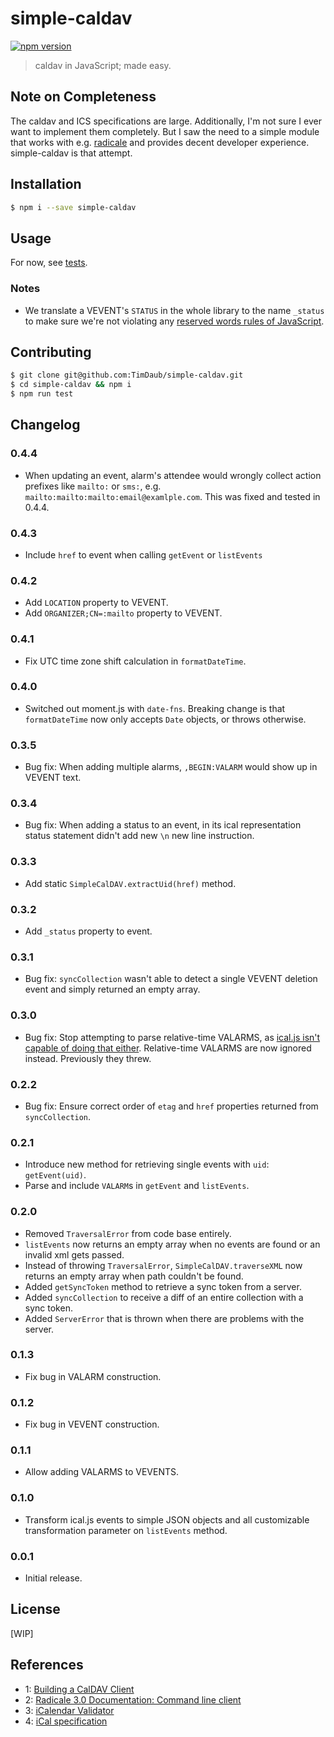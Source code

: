 # simple-caldav

[![npm version](https://badge.fury.io/js/simple-caldav.svg)](https://badge.fury.io/js/simple-caldav)

> caldav in JavaScript; made easy.

## Note on Completeness

The caldav and ICS specifications are large. Additionally, I'm not sure I ever
want to implement them completely. But I saw the need to a simple module that
works with e.g. [radicale](https://radicale.org/3.0.html) and provides decent
developer experience. simple-caldav is that attempt.

## Installation

```bash
$ npm i --save simple-caldav
```

## Usage

For now, see [tests](./test/index.test.js).

### Notes

- We translate a VEVENT's `STATUS` in the whole library to the name
  `_status` to make sure we're not violating any [reserved words rules of
  JavaScript](https://developer.mozilla.org/en-US/docs/Web/JavaScript/Reference/Lexical_grammar#Keywords).

## Contributing

```bash
$ git clone git@github.com:TimDaub/simple-caldav.git
$ cd simple-caldav && npm i
$ npm run test
```

## Changelog

### 0.4.4

- When updating an event, alarm's attendee would wrongly collect action
  prefixes like `mailto:` or `sms:`, e.g.
  `mailto:mailto:mailto:email@examlple.com`. This was fixed and tested in
  0.4.4.

### 0.4.3

- Include `href` to event when calling `getEvent` or `listEvents`

### 0.4.2

- Add `LOCATION` property to VEVENT.
- Add `ORGANIZER;CN=:mailto` property to VEVENT.

### 0.4.1

- Fix UTC time zone shift calculation in `formatDateTime`.

### 0.4.0

- Switched out moment.js with `date-fns`. Breaking change is that
  `formatDateTime` now only accepts `Date` objects, or throws otherwise.

### 0.3.5

- Bug fix: When adding multiple alarms, `,BEGIN:VALARM` would show up in VEVENT
text.

### 0.3.4

- Bug fix: When adding a status to an event, in its ical representation status
statement didn't add new `\n` new line instruction.

### 0.3.3

- Add static `SimpleCalDAV.extractUid(href)` method.

### 0.3.2

- Add `_status` property to event.

### 0.3.1

- Bug fix: `syncCollection` wasn't able to detect a single VEVENT deletion event
and simply returned an empty array. 

### 0.3.0

- Bug fix: Stop attempting to parse relative-time VALARMS, as [ical.js isn't
  capable of doing that
  either](https://github.com/mozilla-comm/ical.js/issues/451). Relative-time
  VALARMS are now ignored instead. Previously they threw.

### 0.2.2

- Bug fix: Ensure correct order of `etag` and `href` properties returned from
  `syncCollection`.

### 0.2.1

- Introduce new method for retrieving single events with `uid`:
  `getEvent(uid)`.
- Parse and include `VALARM`s in `getEvent` and `listEvents`.

### 0.2.0

- Removed `TraversalError` from code base entirely.
- `listEvents` now returns an empty array when no events are found or an
  invalid xml gets passed.
- Instead of throwing `TraversalError`, `SimpleCalDAV.traverseXML` now returns
  an empty array when path couldn't be found.
- Added `getSyncToken` method to retrieve a sync token from a server.
- Added `syncCollection` to receive a diff of an entire collection with a sync
  token.
- Added `ServerError` that is thrown when there are problems with the server.

### 0.1.3

- Fix bug in VALARM construction.

### 0.1.2

- Fix bug in VEVENT construction.

### 0.1.1

- Allow adding VALARMS to VEVENTS.

### 0.1.0

- Transform ical.js events to simple JSON objects and all customizable
  transformation parameter on `listEvents` method.

### 0.0.1

- Initial release.

## License

[WIP]

## References

- 1: [Building a CalDAV Client](https://sabre.io/dav/building-a-caldav-client/)
- 2: [Radicale 3.0 Documentation: Command line client](https://radicale.org/3.0.html#documentation/supported-clients/command-line)
- 3: [iCalendar Validator](https://icalendar.org/validator.html)
- 4: [iCal specification](https://tools.ietf.org/html/rfc5545)
